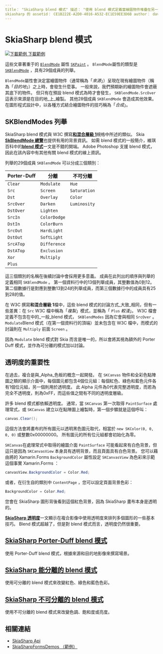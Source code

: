 ```yaml
---
title： "SkiaSharp blend 模式" 描述： "使用 blend 模式定義當繪圖物件堆疊在另一個上時，會發生什麼事。"
skiasharp 的 assetid： CE1B222E-A2D0-4016-A532-EC1E59EE3D6B author： davidbritch ms-chap： dabritch ms. date： 08/23/2018 no-loc： [ Xamarin.Forms ，]，-. Xamarin.Essentials
---
```


# <a name="skiasharp-blend-modes"></a>SkiaSharp blend 模式

[![下載範例 ](~/media/shared/download.png) 下載範例](https://docs.microsoft.com/samples/xamarin/xamarin-forms-samples/skiasharpforms-demos)

這些文章著重于的 [`BlendMode`](xref:SkiaSharp.SKPaint.BlendMode) 屬性 [`SKPaint`](xref:SkiaSharp.SKPaint) 。 `BlendMode`屬性的類型是 [`SKBlendMode`](xref:SkiaSharp.SKBlendMode) ，具有29個成員的列舉。

`BlendMode`屬性會決定當繪圖物件（通常稱為「_來源_」）呈現在現有繪圖物件（稱為「_目的地_」）之上時，會發生什麼事。 一般來說，我們預期新的繪圖物件會遮蔽其底下的物件。 但只有在預設 blend 模式為時才會發生， `SKBlendMode.SrcOver` 這表示來源是在目的地_上_繪製。 其他28個成員 `SKBlendMode` 會造成其他效果。 在圖形程式設計中，以各種方式結合繪圖物件的技巧稱為「_合成_」。

## <a name="the-skblendmodes-enumeration"></a>SKBlendModes 列舉

SkiaSharp blend 模式與 W3C 撰寫[**和混合層級 1**](https://www.w3.org/TR/compositing-1/)規格中所述的類似。 Skia [**SkBlendMode 總覽**](https://skia.org/user/api/SkBlendMode_Overview)也提供有用的背景資訊。 如需 blend 模式的一般簡介，維琪百科中的[**blend 模式**](https://en.wikipedia.org/wiki/Blend_modes)一文是不錯的開端。 Adobe Photoshop 支援 blend 模式，因此在該內容中有其他有關 blend 模式的線上資訊。

列舉的29個成員 `SKBlendMode` 可以分成三個類別：

| Porter-Duff | 分離    | 不可分離 |
| ----------- | ------------ | ------------- |
| `Clear`     | `Modulate`   | `Hue`         |
| `Src`       | `Screen`     | `Saturation`  |
| `Dst`       | `Overlay`    | `Color`       |
| `SrcOver`   | `Darken`     | `Luminosity`  |
| `DstOver`   | `Lighten`    |               |
| `SrcIn`     | `ColorDodge` |               |
| `DstIn`     | `ColorBurn`  |               |
| `SrcOut`    | `HardLight`  |               |
| `DstOut`    | `SoftLight`  |               |
| `SrcATop`   | `Difference` |               |
| `DstATop`   | `Exclusion`  |               |
| `Xor`       | `Multiply`   |               |
| `Plus`      |              |               |

這三個類別的名稱在後續討論中會採用更多意義。 成員在此列出的順序與列舉的定義相同 `SKBlendMode` 。 第一個資料行中的13個列舉成員，其整數值為0到12。 第二個數據行是對應到整數13到24的列舉成員，而第三個數據行中的成員具有25到28的值。

在 W3C 撰寫**和混合層級 1**檔中，這些 blend 模式的討論方式_大致_相同，但有一些差異：在 `Src` W3C 檔中稱為「_複製_」模式，並稱為「 `Plus` _較淺_」。 W3C 檔會定義不包含在中的_一般_blend 模式， `SKBlendModes` 因為它會與相同 `SrcOver` 。 `Modulate`Blend 模式（在第一個資料行的頂端）並未包含在 W3C 檔中，而模式的討論則在 `Multiply` 前面 `Screen` 。

因為 `Modulate` blend 模式對 Skia 而言是唯一的，所以會將其視為額外的 Porter Duff 模式，並作為可分離的模式加以討論。

## <a name="the-importance-of-transparency"></a>透明度的重要性

在過去，複合是與_Alpha_色板的概念一起開發。 在 `SKCanvas` 物件和全彩色點陣圖之類的顯示介面中，每個圖元都包含4個位元組：每個紅色、綠色和藍色元件各有1個位元組，另一個則用於透明度。 此 Alpha 元件為0代表完整透明度，而若為完全不透明度，則為0xFF，而這些值之間有不同的透明度層級。

許多 blend 模式都依賴透明度。 通常，當 `SKCanvas` 第一次取得 `PaintSurface` 處理常式，或 `SKCanvas` 建立以在點陣圖上繪製時，第一個步驟就是這個呼叫：

```csharp
canvas.Clear();
```

這個方法會將畫布的所有圖元以透明黑色圖元取代，相當於 `new SKColor(0, 0, 0, 0)` 或整數0x00000000。 所有圖元的所有位元組都會初始化為零。

`SKCanvas`在處理常式中取得的繪圖介面 `PaintSurface` 可能看起來有白色背景，但這只是因為 `SKCanvasView` 本身具有透明背景，而且頁面具有白色背景。 您可以藉由將的 Xamarin.Forms `BackgroundColor` 屬性設定 `SKCanvasView` 為色彩來示範這個事實 Xamarin.Forms ：

```csharp
canvasView.BackgroundColor = Color.Red;
```

或者，在衍生自的類別中 `ContentPage` ，您可以設定頁面背景色彩：

```csharp
BackgroundColor = Color.Red;
```

您會在 SkiaSharp 圖形背後看到這個紅色背景，因為 SkiaSharp 畫布本身是透明的。

[**SkiaSharp 透明度**](../../basics/transparency.md)一文顯示在複合影像中使用透明度來排列多個圖形的一些基本技巧。 Blend 模式超越了，但是對 blend 模式而言，透明度仍然很重要。

## <a name="skiasharp-porter-duff-blend-modes"></a>[SkiaSharp Porter-Duff blend 模式](porter-duff.md)

使用 Porter-Duff blend 模式，根據來源和目的地影像來撰寫場景。

## <a name="skiasharp-separable-blend-modes"></a>[SkiaSharp 能分離的 blend 模式](separable.md)

使用可分離的 blend 模式來改變紅色、綠色和藍色色彩。

## <a name="skiasharp-non-separable-blend-modes"></a>[SkiaSharp 不可分離的 blend 模式](non-separable.md)

使用不可分離的 blend 模式來改變色調、飽和度或亮度。

## <a name="related-links"></a>相關連結

- [SkiaSharp Api](https://docs.microsoft.com/dotnet/api/skiasharp)
- [SkiaSharpFormsDemos （範例）](https://docs.microsoft.com/samples/xamarin/xamarin-forms-samples/skiasharpforms-demos)
